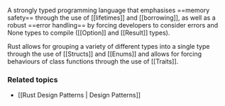 A strongly typed programming language that emphasises ==memory safety== through the use of [[lifetimes]] and [[borrowing]], as well as a robust ==error handling== by forcing developers to consider errors and None types to compile ([[Option]] and [[Result]] types).

Rust allows for grouping a variety of different types into a single type through the use of [[Structs]] and [[Enums]] and allows for forcing behaviours of class functions through the use of [[Traits]].
### Related topics
- [[Rust Design Patterns | Design Patterns]]
